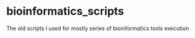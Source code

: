 # bioinformatics_scripts
The old scripts I used for mostly series of bioinformatics tools execution
